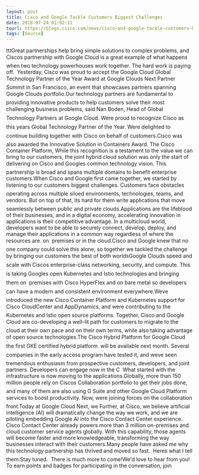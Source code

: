 ```yaml
---
layout: post
title: Cisco and Google Tackle Customers Biggest Challenges
date: 2018-07-24 01:02:11
tourl: https://blogs.cisco.com/news/cisco-and-google-tackle-customers-biggest-challenges
tags: [Source]
---
```

tttGreat partnerships help bring simple solutions to complex problems, and Ciscos partnership with Google Cloud is a great example of what happens when two technology powerhouses work together. The hard work is paying off.  Yesterday, Cisco was proud to accept the Google Cloud Global Technology Partner of the Year Award at Google Clouds Next Partner Summit in San Francisco, an event that showcases partners spanning Google Clouds portfolio.Our technology partners are fundamental to providing innovative products to help customers solve their most challenging business problems, said Nan Boden, Head of Global Technology Partners at Google Cloud. Were proud to recognize Cisco as this years Global Technology Partner of the Year. Were delighted to continue building together with Cisco on behalf of customers.Cisco was also awarded the Innovative Solution in Containers Award. The Cisco Container Platform, While this recognition is a testament to the value we can bring to our customers, the joint hybrid cloud solution was only the start of delivering on Cisco and Googles common technology vision. This partnership is broad and spans multiple domains to benefit enterprise customers.When Cisco and Google first came together, we started by listening to our customers biggest challenges. Customers face obstacles operating across multiple siloed environments, technologies, teams, and vendors. But on top of that, its hard for them write applications that move seamlessly between public and private clouds.Applications are the lifeblood of their businesses, and in a digital economy, accelerating innovation in applications is their competitive advantage. In a multicloud world, developers want to be able to securely connect, develop, deploy, and manage their applications in a common way regardless of where the resources are  on  premises or in the cloud.Cisco and Google knew that no one company could solve this alone, so together we tackled the challenge by bringing our customers the best of both worldsGoogle Clouds speed and scale with Ciscos enterprise-class networking, security, and compute. This is taking Googles open Kubernetes and Istio technologies and bringing them on  premises with Cisco HyperFlex and on bare metal so developers can have a modern and consistent environment everywhere.Weve introduced the new Cisco Container Platform and Kubernetes support for Cisco CloudCenter and AppDynamics, and were contributing to the Kubernetes and Istio open source platforms. Together, Cisco and Google Cloud are co-developing a well-lit path for customers to migrate to the cloud at their own pace and on their own terms, while also taking advantage of open source technologies.The Cisco Hybrid Platform for Google Cloud  the first GKE certified hybrid platform  will be available next month. Several companies in the early access program have tested it, and weve seen tremendous enthusiasm from prospective customers, developers, and joint partners. Developers can engage now in the C  What started with the infrastructure is now moving to the applications.Globally, more than 150 million people rely on Ciscos Collaboration portfolio to get their jobs done, and many of them are also using G Suite and other Google Cloud Platform services to boost productivity. Now, were joining forces on the collaboration front.Today at Google Cloud Next, we Further, at Cisco, we believe artificial intelligence (AI) will dramatically change the way we work, and we are piloting embedding Google AI into the Cisco Contact Center experience. Cisco Contact Center already powers more than 3 million on-premises and cloud customer service agents globally. With this capability, those agents will become faster and more knowledgeable, transforming the way businesses interact with their customers.Many people have asked me why this technology partnership has thrived and moved so fast.  Heres what I tell them:Stay tuned.  There is much more to come!We'd love to hear from you! To earn points and badges for participating in the conversation, join 